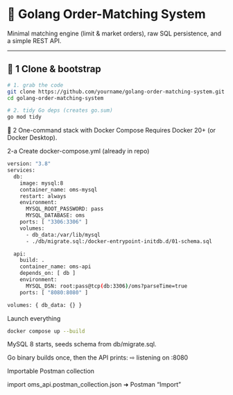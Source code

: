 # 🏦 Golang Order-Matching System

Minimal matching engine (limit & market orders), raw SQL persistence, and a simple REST API.

---

## 📁 1 Clone & bootstrap

```bash
# 1. grab the code
git clone https://github.com/yourname/golang-order-matching-system.git
cd golang-order-matching-system

# 2. tidy Go deps (creates go.sum)
go mod tidy
```

🐳 2 One-command stack with Docker Compose
Requires Docker 20+ (or Docker Desktop).

2-a Create docker-compose.yml (already in repo)

```bash
version: "3.8"
services:
  db:
    image: mysql:8
    container_name: oms-mysql
    restart: always
    environment:
      MYSQL_ROOT_PASSWORD: pass
      MYSQL_DATABASE: oms
    ports: [ "3306:3306" ]
    volumes:
      - db_data:/var/lib/mysql
      - ./db/migrate.sql:/docker-entrypoint-initdb.d/01-schema.sql

  api:
    build: .
    container_name: oms-api
    depends_on: [ db ]
    environment:
      MYSQL_DSN: root:pass@tcp(db:3306)/oms?parseTime=true
    ports: [ "8080:8080" ]

volumes: { db_data: {} }
```

Launch everything

```bash
docker compose up --build
```

MySQL 8 starts, seeds schema from db/migrate.sql.

Go binary builds once, then the API prints:
⇨ listening on :8080

Importable Postman collection

import oms_api.postman_collection.json ➜ Postman “Import”
